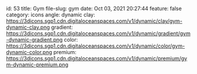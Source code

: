 id: 53
title: Gym 
file-slug: gym
date: Oct 03, 2021 20:27:44
feature: false
category: icons
angle: dynamic
clay: https://3dicons.sgp1.cdn.digitaloceanspaces.com/v1/dynamic/clay/gym-dynamic-clay.png
gradient: https://3dicons.sgp1.cdn.digitaloceanspaces.com/v1/dynamic/gradient/gym-dynamic-gradient.png
color: https://3dicons.sgp1.cdn.digitaloceanspaces.com/v1/dynamic/color/gym-dynamic-color.png
premium: https://3dicons.sgp1.cdn.digitaloceanspaces.com/v1/dynamic/premium/gym-dynamic-premium.png

